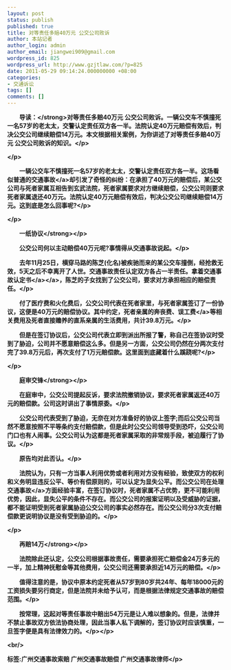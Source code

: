 ```yaml
---
layout: post
status: publish
published: true
title: 对等责任多赔40万元 公交公司败诉
author: 本站记者
author_login: admin
author_email: jiangwei909@gmail.com
wordpress_id: 825
wordpress_url: http://www.gzjtlaw.com/?p=825
date: 2011-05-29 09:14:24.000000000 +08:00
categories:
- 交通诉讼
tags: []
comments: []
---
```

<p><p><strong>　　导读：<&#47;strong>对等责任多赔40万元 公交公司败诉。一辆公交车不慎撞死一名57岁的老太太，交警认定责任双方各一半。法院认定40万元赔偿有效后，判决公交公司继续赔偿14万元。本文根据相关案例，为你讲述了对等责任多赔40万元 公交公司败诉的知识。<&#47;p><p><&#47;p><p>　　一辆公交车不慎撞死一名57岁的老太太，交警认定责任双方各一半。这场看似普通的<a>交通事故<&#47;a>却引发了奇怪的纠纷：在承担了40万元的赔偿后，某公交公司与死者家属互相告到玄武法院，死者家属要求对方继续赔偿，公交公司则要求死者家属退还40万元。法院认定40万元赔偿有效后，判决公交公司继续赔偿14万元。这到底是怎么回事呢?<&#47;p><p><&#47;p><p><strong>　　一纸协议<&#47;strong><&#47;p><p>　　公交公司何以主动赔偿40万元呢?事情得从交通事故说起。<&#47;p><p>　　去年11月25日，横穿马路的陈芝(化名)被疾驰而来的某公交车撞倒，经抢救无效，5天之后不幸离开了人世。交通事故责任认定双方各占一半责任。拿着<a>交通<a>事故认定书<&#47;a><&#47;a>，陈芝的子女找到了公交公司，要求对方承担相应的赔偿责任。<&#47;p><p>　　付了医疗费和火化费后，公交公司代表在死者家里，与死者家属签订了一份协议，这便是40万元的赔偿协议。其中约定，死者亲属的奔丧费、<a>误工费<&#47;a>等相关费用及死者直接赡养的直系亲属的生活费用，共计39.8万元。<&#47;p><p>　　但是在签订协议后，公交公司代表立即到派出所报了警，称自己在签协议时受到了胁迫，公司并不愿意赔偿这么多。但是另一方面，公交公司仍然在分两次支付完了39.8万元后，再次支付了1万元赔偿款。这里面到底藏着什么蹊跷呢?<&#47;p><p><&#47;p><p><strong>　　庭审交锋<&#47;strong><&#47;p><p>　　在庭审中，公交公司提起反诉，要求法院撤销协议，要求死者家属返还40万元的赔偿款。公司这时讲出了事情原委。<&#47;p><p>　　公交公司代表受到了胁迫，无奈在对方准备好的协议上签字;而后公交公司当然不愿意按照不平等条约支付赔偿款，但是此时公交公司领导受到恐吓，公交公司门口也有人闹事。公交公司认为这都是死者家属采取的非常规手段，被迫履行了协议。<&#47;p><p>　　原告均对此否认。<&#47;p><p>　　法院认为，只有一方当事人利用优势或者利用对方没有经验，致使双方的权利和义务明显违反公平、等价有偿原则的，可以认定为显失公平。而公交公司在<a>处理交通事故<&#47;a>方面经验丰富，在签订协议时，死者家属不占优势，更不可能利用优势，因此，显失公平的条件不存在。而公交公司的报案证明以及受威胁的证据，都不能证明受到死者家属胁迫公交公司的事实必然存在。而公交公司分3次支付赔偿款更说明协议是没有受到胁迫的。<&#47;p><p><&#47;p><p><strong>　　再赔14万<&#47;strong><&#47;p><p>　　法院除此还认定，公交公司根据事故责任，需要承担死亡赔偿金24万多元的一半，加上精神抚慰金等其他费用，公交公司还需要承担近14万元的赔偿。<&#47;p><p>　　值得注意的是，协议中原本约定死者从57岁到80岁共24年、每年18000元的工资损失要另行商定，但是法院并未给予认可，而是根据法律规定交通事故的赔偿范围。<&#47;p><p>　　按常理，这起对等责任事故中赔出54万元是让人难以想象的。但是，法律并不禁止事故双方依法协商处理，因此当事人私下调解的，签订协议时应该慎重，一旦签字便是具有法律效力的。<&#47;p><&#47;p><br&#47;><p>标签:广州交通事故索赔 广州交通事故赔偿 广州交通事故律师<&#47;p>
